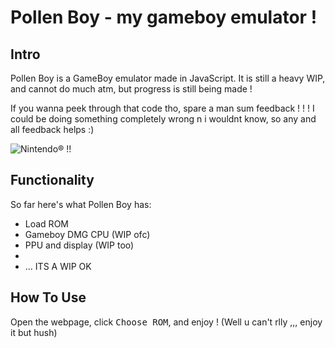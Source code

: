 # Pollen Boy - my gameboy emulator !

## Intro
Pollen Boy is a GameBoy emulator made in JavaScript.
It is still a heavy WIP, and cannot do much atm, but progress is still being made !

If you wanna peek through that code tho, spare a man sum feedback ! ! !
I could be doing something completely wrong n i wouldnt know, so any and all feedback helps :)

![Nintendo® !!](https://github.com/nectarboy/gameboy/blob/main/docs/bootrom.png?raw=true)

## Functionality
So far here's what Pollen Boy has:
- Load ROM
- Gameboy DMG CPU (WIP ofc)
- PPU and display (WIP too)
-
- ... ITS A WIP OK

## How To Use
Open the webpage, click <kbd>Choose ROM</kbd>, and enjoy !
(Well u can't rlly ,,, enjoy it but hush)